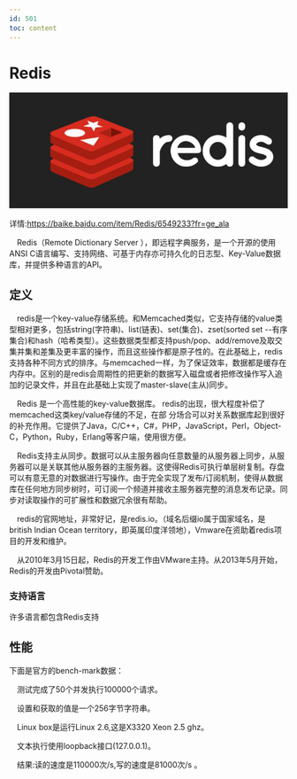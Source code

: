 ```yaml
---
id: 501
toc: content
---
```


# Redis
![Redis](../../../images/redis.jpeg)  

详情:<https://baike.baidu.com/item/Redis/6549233?fr=ge_ala>  

&emsp;Redis（Remote Dictionary Server ），即远程字典服务，是一个开源的使用ANSI C语言编写、支持网络、可基于内存亦可持久化的日志型、Key-Value数据库，并提供多种语言的API。

## 定义
&emsp;redis是一个key-value存储系统。和Memcached类似，它支持存储的value类型相对更多，包括string(字符串)、list(链表)、set(集合)、zset(sorted set --有序集合)和hash（哈希类型）。这些数据类型都支持push/pop、add/remove及取交集并集和差集及更丰富的操作，而且这些操作都是原子性的。在此基础上，redis支持各种不同方式的排序。与memcached一样，为了保证效率，数据都是缓存在内存中。区别的是redis会周期性的把更新的数据写入磁盘或者把修改操作写入追加的记录文件，并且在此基础上实现了master-slave(主从)同步。  

&emsp;Redis 是一个高性能的key-value数据库。 redis的出现，很大程度补偿了memcached这类key/value存储的不足，在部 分场合可以对关系数据库起到很好的补充作用。它提供了Java，C/C++，C#，PHP，JavaScript，Perl，Object-C，Python，Ruby，Erlang等客户端，使用很方便。  

&emsp;Redis支持主从同步。数据可以从主服务器向任意数量的从服务器上同步，从服务器可以是关联其他从服务器的主服务器。这使得Redis可执行单层树复制。存盘可以有意无意的对数据进行写操作。由于完全实现了发布/订阅机制，使得从数据库在任何地方同步树时，可订阅一个频道并接收主服务器完整的消息发布记录。同步对读取操作的可扩展性和数据冗余很有帮助。  

&emsp;redis的官网地址，非常好记，是redis.io。（域名后缀io属于国家域名，是british Indian Ocean territory，即英属印度洋领地），Vmware在资助着redis项目的开发和维护。  

&emsp;从2010年3月15日起，Redis的开发工作由VMware主持。从2013年5月开始，Redis的开发由Pivotal赞助。

### 支持语言
许多语言都包含Redis支持

## 性能
下面是官方的bench-mark数据：  

&emsp;测试完成了50个并发执行100000个请求。  

&emsp;设置和获取的值是一个256字节字符串。  

&emsp;Linux box是运行Linux 2.6,这是X3320 Xeon 2.5 ghz。  

&emsp;文本执行使用loopback接口(127.0.0.1)。  

&emsp;结果:读的速度是110000次/s,写的速度是81000次/s 。
